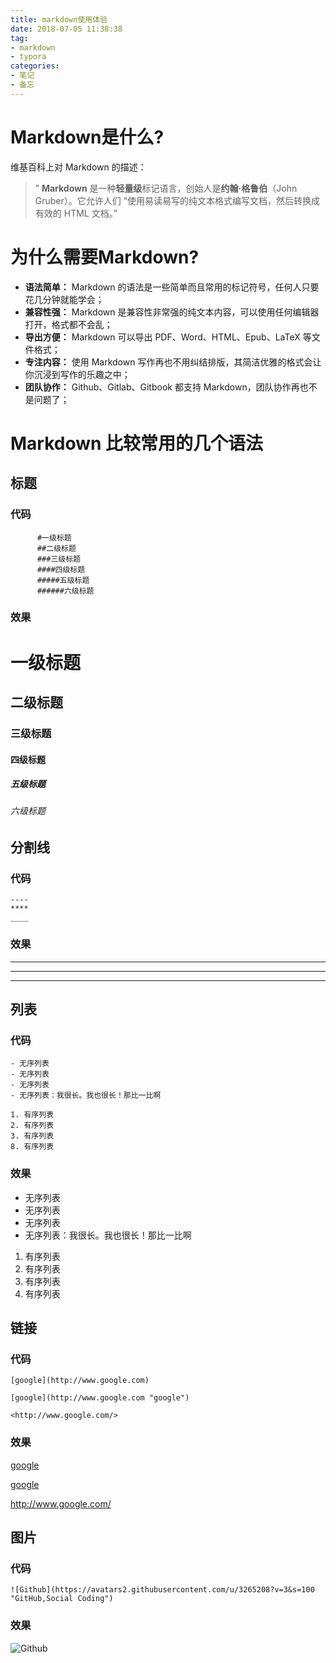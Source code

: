 ```yaml
---
title: markdown使用体验
date: 2018-07-05 11:38:38
tag: 
- markdown
- typora
categories: 
- 笔记
- 备忘
---
```


#  Markdown是什么?

  维基百科上对 Markdown 的描述：

> ” **Markdown** 是一种**轻量级**标记语言，创始人是**约翰·格鲁伯**（John Gruber）。它允许人们 “使用易读易写的纯文本格式编写文档，然后转换成有效的 HTML 文档。”





# 为什么需要Markdown?

- **语法简单：** Markdown 的语法是一些简单而且常用的标记符号，任何人只要花几分钟就能学会；
- **兼容性强：** Markdown 是兼容性非常强的纯文本内容，可以使用任何编辑器打开，格式都不会乱；
- **导出方便：** Markdown 可以导出 PDF、Word、HTML、Epub、LaTeX 等文件格式；
- **专注内容：** 使用 Markdown 写作再也不用纠结排版，其简洁优雅的格式会让你沉浸到写作的乐趣之中；
- **团队协作：** Github、Gitlab、Gitbook 都支持 Markdown，团队协作再也不是问题了；



# Markdown 比较常用的几个语法


## 标题

### 代码

```
      #一级标题
      ##二级标题
      ###三级标题
      ####四级标题
      #####五级标题
      ######六级标题
```
### 效果

# 一级标题

## 二级标题

### 三级标题

#### 四级标题

##### 五级标题

###### 六级标题





## 分割线

### 代码

```
----
****
____
```

### 效果

---
***
___




##  列表

### 代码

```
- 无序列表
- 无序列表
- 无序列表
- 无序列表：我很长。我也很长！那比一比啊

1. 有序列表
2. 有序列表
3. 有序列表
8. 有序列表

```

### 效果

- 无序列表
- 无序列表
- 无序列表
- 无序列表：我很长。我也很长！那比一比啊



1. 有序列表
2. 有序列表
3. 有序列表
4. 有序列表





##  链接

### 代码

```
[google](http://www.google.com)

[google](http://www.google.com "google")

<http://www.google.com/>
```

### 效果

[google](http://www.google.com)



[google](http://www.google.com "google")



<http://www.google.com/>



##  图片

### 代码

```
![Github](https://avatars2.githubusercontent.com/u/3265208?v=3&s=100 "GitHub,Social Coding")
```

### 效果

![Github](https://avatars2.githubusercontent.com/u/3265208?v=3&s=100 "GitHub,Social Coding")